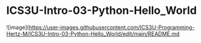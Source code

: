 # ICS3U-Intro-03-Python-Hello_World

![image](https://user-images.githubusercontent.com/ICS3U-Programming-Hertz-M/ICS3U-Intro-03-Python-Hello_World/edit/main/README.md

